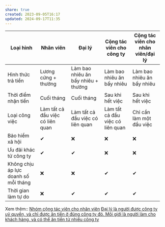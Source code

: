 ```yaml
---
share: true
created: 2023-09-05T16:17
updated: 2024-09-17T11:35
---
```

| Loại hình                            | Nhân viên                        | Đại lý                              | Cộng tác viên cho công ty        | Cộng tác viên cho nhân viên/đại lý |
| ------------------------------------ | -------------------------------- | ----------------------------------- | -------------------------------- | ---------------------------------- |
| Hình thức trả tiền                   | Lương cứng + thưởng              | Làm bao nhiêu ăn bấy nhiêu + thưởng | Làm bao nhiêu ăn bấy nhiêu       | Làm bao nhiêu ăn bấy nhiêu         |
| Thời điểm nhận tiền                  | Cuối tháng                       | Cuối tháng                          | Sau khi hết việc                 | Sau khi hết việc                   |
| Loại công việc                       | Làm tất cả đầu việc có liên quan | Làm tất cả đầu việc có liên quan    | Làm tất cả đầu việc có liên quan | Chỉ cần làm một đầu việc           |
| Bảo hiểm xã hội                      | ✔                                | ❌                                  | ❌                               | ❌                                 |
| Ưu đãi khác từ công ty               | ✔                                | ✔                                   | ❌                               | ❌                                 |
| Không chịu áp lực doanh số mỗi tháng | ❌                               | ❌                                  | ✔                                | ✔                                  |
| Thời gian làm tự do                  | ❌                               | ✔                                   | ✔                                | ✔                                  |

Xem thêm:: [Nhóm cộng tác viên cho nhân viên](../../%F0%9F%93%90%20D%E1%BB%B1%20%C3%A1n/Ch%E1%BA%A1y%20ch%E1%BB%89%20ti%C3%AAu/index.md)
[Đại lý là người được công ty uỷ quyền, và chỉ được ăn tiền ở đúng công ty đó. Môi giới là người làm cho khách hàng, và có thể ăn tiền từ nhiều công ty](./%C4%90%E1%BA%A1i%20l%C3%BD%20l%C3%A0%20ng%C6%B0%E1%BB%9Di%20%C4%91%C6%B0%E1%BB%A3c%20c%C3%B4ng%20ty%20u%E1%BB%B7%20quy%E1%BB%81n,%20v%C3%A0%20ch%E1%BB%89%20%C4%91%C6%B0%E1%BB%A3c%20%C4%83n%20ti%E1%BB%81n%20%E1%BB%9F%20%C4%91%C3%BAng%20c%C3%B4ng%20ty%20%C4%91%C3%B3.%20M%C3%B4i%20gi%E1%BB%9Bi%20l%C3%A0%20ng%C6%B0%E1%BB%9Di%20l%C3%A0m%20cho%20kh%C3%A1ch%20h%C3%A0ng,%20v%C3%A0%20c%C3%B3%20th%E1%BB%83%20%C4%83n%20ti%E1%BB%81n%20t%E1%BB%AB%20nhi%E1%BB%81u%20c%C3%B4ng%20ty.md)